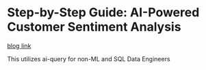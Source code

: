 # Step-by-Step Guide: AI-Powered Customer Sentiment Analysis
[blog link](https://www.databricks.com/blog/step-step-guide-ai-powered-customer-sentiment-analysis)

This utilizes ai-query for non-ML and SQL Data Engineers